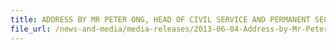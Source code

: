 ```yaml
---
title: ADDRESS BY MR PETER ONG, HEAD OF CIVIL SERVICE AND PERMANENT SECRETARY FOR FINANCE, AT THE OPENING CEREMONY OF THE 22ND ASEAN DIRECTORS-GENERAL OF CUSTOMS MEETING, 4 JUNE 2013, MANDARIN ORCHARD HOTEL, LEVEL 6, BALLROOM 3
file_url: /news-and-media/media-releases/2013-06-04-Address-by-Mr-PeterOng.pdf
---
```

